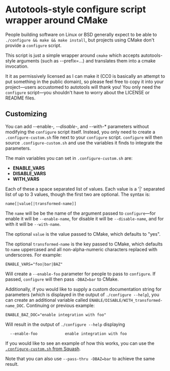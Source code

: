 # Autotools-style configure script wrapper around CMake

People building software on Linux or BSD generally expect to be able
to `./configure && make && make install`, but projects using CMake
don't provide a `configure` script.

This script is just a simple wrapper around `cmake` which accepts
autotools-style arguments (such as --prefix=...) and translates them
into a cmake invocation.

It it as permissively licensed as I can make it (CC0 is basically an
attempt to put something in the public domain), so please feel free to
copy it into your project—users accustomed to autotools will thank
you!  You only need the `configure` script—you shouldn't have to worry
about the LICENSE or README files.

## Customizing

You can add --enable-*, --disable-*, and --with-* parameters without
modifying the `configure` script itself.  Instead, you only need to
create a `.configure-custom.sh` file next to your `configure` script.
`configure` will then source `.configure-custom.sh` and use the
variables it finds to integrate the parameters.

The main variables you can set in `.configure-custom.sh` are:

* **ENABLE_VARS**
* **DISABLE_VARS**
* **WITH_VARS**

Each of these a space separated list of values.  Each value is a '|'
separated list of up to 3 values, though the first two are optional.
The syntax is:

```
name[|value[|transformed-name]]
```

The `name` will be be the name of the argument passed to
`configure`—for enable it will be `--enable-name`, for disable it will
be `--disable-name`, and for with it will be `--with-name`.

The optional `value` is the value passed to CMake, which defaults to
"yes".

The optional `transformed-name` is the key passed to CMake, which
defaults to `name` uppercased and all non-alpha-numeric characters
replaced with underscores.  For example:

```
ENABLE_VARS="foo|bar|BAZ"
```

Will create a `--enable-foo` parameter for people to pass to
`configure`.  If passed, `configure` will then pass `-DBAZ=bar` to
CMake.

Additionally, if you would like to supply a custom documentation
string for parameters (which is displayed in the output of
`./configure --help`), you can create an additional variable called
`ENABLE/DISABLE/WITH_transformed-name_DOC`.  Continuing or previous
example:

```
ENABLE_BAZ_DOC="enable integration with foo"
```

Will result in the output of `./configure --help` displaying

```
  --enable-foo            enable integration with foo
```

If you would like to see an example of how this works, you can use the
[`.configure-custom.sh` from Squash](https://github.com/quixdb/squash/blob/master/.configure-custom.sh).

Note that you can also use `--pass-thru -DBAZ=bar` to achieve the same
result.
